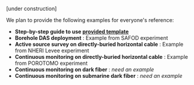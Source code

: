 [under construction]

We plan to provide the following examples for everyone's reference:

* **Step-by-step guide to use [provided template](../template/README.md)** 
* **Borehole DAS deployment** : Example from SAFOD experiment
* **Active source survey on directly-buried horizontal cable** : Example from NHERI Levee experiment
* **Continuous monitoring on directly-buried horizontal cable** : Example from POROTOMO experiment
* **Continuous monitoring on dark fiber** : *need an example*
* **Continuous monitoring on submarine dark fiber** : *need an example*

